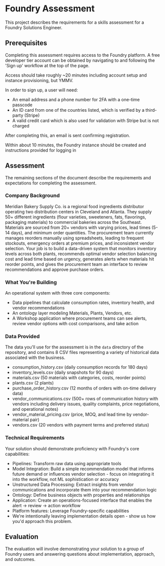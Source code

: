 # Foundry Assessment

This project describes the requirements for a skills assessment for a Foundry Solutions Engineer.

## Prerequisites

Completing this assessment requires access to the Foundry platform. A free developer tier account can be obtained by navigating to [](https://build.palantir.com/) and following the 'Sign up' workflow at the top of the page.

Access should take roughly ~20 minutes including account setup and instance provisioning, but YMMV.

In order to sign up, a user will need:

- An email address and a phone number for 2FA with a one-time passcode
- An ID card from one of the countries listed, which is verified by a third-party (Stripe)
- A valid credit card which is also used for validation with Stripe but is not charged

After completing this, an email is sent confirming registration.

Within about 10 minutes, the Foundry instance should be created and instructions provided for logging in

## Assessment

The remaining sections of the document describe the requirements and expectations for completing the assessment.

### Company Background

Meridian Bakery Supply Co. is a regional food ingredients distributor operating two distribution centers in Cleveland and Atlanta. They supply 50+ different ingredients (flour varieties, sweeteners, fats, flavorings, packaging materials) to commercial bakeries across the Southeast. Materials are sourced from 20+ vendors with varying prices, lead times (5-14 days), and minimum order quantities. The procurement team currently manages reorders manually using spreadsheets, leading to frequent stockouts, emergency orders at premium prices, and inconsistent vendor selection. Your job is to build a data-driven system that monitors inventory levels across both plants, recommends optimal vendor selection balancing cost and lead time based on urgency, generates alerts when materials hit reorder points, and gives the procurement team an interface to review recommendations and approve purchase orders.

### What You're Building

An operational system with three core components:

- Data pipelines that calculate consumption rates, inventory health, and vendor recommendations
- An ontology layer modeling Materials, Plants, Vendors, etc.
- A Workshop application where procurement teams can see alerts, review vendor options with cost comparisons, and take action

### Data Provided

The data you'll use for the assessment is in the `data` directory of the repository, and contains 8 CSV files representing a variety of historical data associated with the business.

- consumption_history.csv (daily consumption records for 180 days)
- inventory_levels.csv (daily snapshots for 90 days)
- materials.csv (50 materials with categories, costs, reorder points)
- plants.csv (2 plants)
- purchase_order_history.csv (12 months of orders with on-time delivery data)
- vendor_communications.csv (500+ rows of communication history with vendors including delivery issues, quality complaints, price negotiations, and operational notes)
- vendor_material_pricing.csv (price, MOQ, and lead time by vendor-material pair)
- vendors.csv (20 vendors with payment terms and preferred status)

### Technical Requirements

Your solution should demonstrate proficiency with Foundry's core capabilities:

- Pipelines: Transform raw data using appropriate tools
- Model Integration: Build a simple recommendation model that informs future demand or influences vendor selection - focus on integrating it into the workflow, not ML sophistication or accuracy
- Unstructured Data Processing: Extract insights from vendor communications and incorporate them into your recommendation logic
- Ontology: Define business objects with properties and relationships
- Application: Create an operations-focused interface that enables the alert → review → action workflow
- Platform features: Leverage Foundry-specific capabilities
- We're intentionally leaving implementation details open - show us how you'd approach this problem.

## Evaluation

The evaluation will involve demonstrating your solution to a group of Foundry users and answering questions about implementation, approach, and outcomes.
